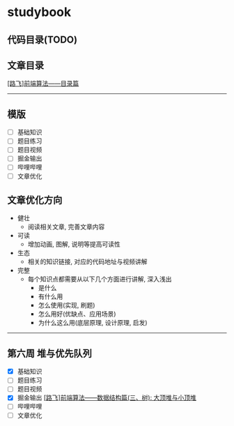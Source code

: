 # studybook

## 代码目录(TODO)

## 文章目录
[[路飞]前端算法——目录篇](https://juejin.cn/post/7027765692355051533)

***
## 模版

* [ ] 基础知识
* [ ] 题目练习
* [ ] 题目视频
* [ ] 掘金输出
* [ ] 哔哩哔哩
* [ ] 文章优化

## 文章优化方向

 - 健壮
    - 阅读相关文章, 完善文章内容
 - 可读
    - 增加动画, 图解, 说明等提高可读性
 - 生态
    - 相关的知识链接, 对应的代码地址与视频讲解
 - 完整
    - 每个知识点都需要从以下几个方面进行讲解, 深入浅出
        - 是什么
        - 有什么用
        - 怎么使用(实现, 刷题)
        - 怎么用好(优缺点、应用场景)
        - 为什么这么用(底层原理, 设计原理, 启发)


***
## 第六周 堆与优先队列

* [X] 基础知识
* [ ] 题目练习
* [ ] 题目视频
* [X] 掘金输出
   [[路飞]前端算法——数据结构篇(三、树): 大顶堆与小顶堆](https://juejin.cn/post/7043471684980080647)
* [ ] 哔哩哔哩
* [ ] 文章优化